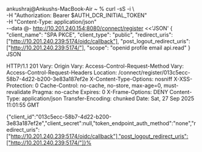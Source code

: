
ankushraj@Ankushs-MacBook-Air ~ % curl -sS -i \                                  
  -H "Authorization: Bearer $AUTH_DCR_INITIAL_TOKEN" \
  -H "Content-Type: application/json" \
  --data @- http://10.201.240.154:8080/connect/register <<'JSON'
{
  "client_name": "SPA PKCE",
  "client_type": "public",
  "redirect_uris": ["http://10.201.240.239:5174/oidc/callback"],
  "post_logout_redirect_uris": ["http://10.201.240.239:5174/"],
  "scope": "openid profile email api.read"
}
JSON

HTTP/1.1 201 
Vary: Origin
Vary: Access-Control-Request-Method
Vary: Access-Control-Request-Headers
Location: /connect/register/013c5ecc-58b7-4d22-b200-3e83a187ef2e
X-Content-Type-Options: nosniff
X-XSS-Protection: 0
Cache-Control: no-cache, no-store, max-age=0, must-revalidate
Pragma: no-cache
Expires: 0
X-Frame-Options: DENY
Content-Type: application/json
Transfer-Encoding: chunked
Date: Sat, 27 Sep 2025 11:01:55 GMT

{"client_id":"013c5ecc-58b7-4d22-b200-3e83a187ef2e","client_secret":null,"token_endpoint_auth_method":"none","redirect_uris":["http://10.201.240.239:5174/oidc/callback"],"post_logout_redirect_uris":["http://10.201.240.239:5174/"]}%                                                                                                                                                 
